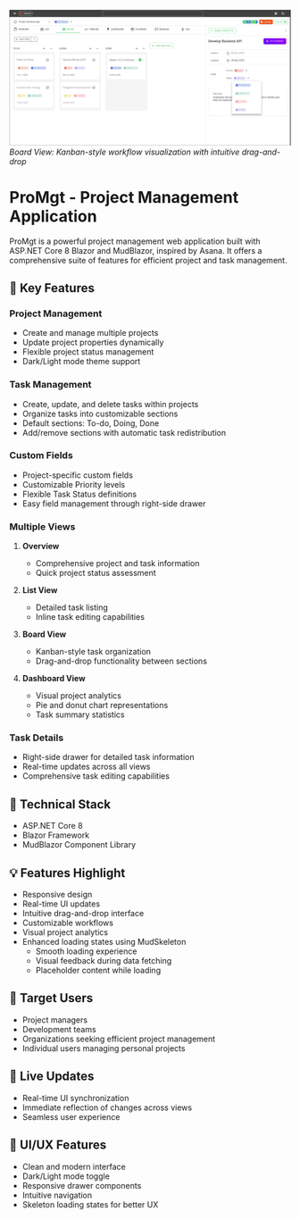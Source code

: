 ![ProMgt](KanbanView.PNG)
*Board View: Kanban-style workflow visualization with intuitive drag-and-drop*
# ProMgt - Project Management Application
 
ProMgt is a powerful project management web application built with ASP.NET Core 8 Blazor and MudBlazor, inspired by Asana. It offers a comprehensive suite of features for efficient project and task management.

## 🌟 Key Features

### Project Management
- Create and manage multiple projects
- Update project properties dynamically
- Flexible project status management
- Dark/Light mode theme support

### Task Management
- Create, update, and delete tasks within projects
- Organize tasks into customizable sections
- Default sections: To-do, Doing, Done
- Add/remove sections with automatic task redistribution

### Custom Fields
- Project-specific custom fields
- Customizable Priority levels
- Flexible Task Status definitions
- Easy field management through right-side drawer

### Multiple Views
1. **Overview**
   - Comprehensive project and task information
   - Quick project status assessment

2. **List View**
   - Detailed task listing
   - Inline task editing capabilities

3. **Board View**
   - Kanban-style task organization
   - Drag-and-drop functionality between sections

4. **Dashboard View**
   - Visual project analytics
   - Pie and donut chart representations
   - Task summary statistics

### Task Details
- Right-side drawer for detailed task information
- Real-time updates across all views
- Comprehensive task editing capabilities

## 🚀 Technical Stack
- ASP.NET Core 8
- Blazor Framework
- MudBlazor Component Library

## 💡 Features Highlight
- Responsive design
- Real-time UI updates
- Intuitive drag-and-drop interface
- Customizable workflows
- Visual project analytics
- Enhanced loading states using MudSkeleton
  - Smooth loading experience
  - Visual feedback during data fetching
  - Placeholder content while loading

## 🎯 Target Users
- Project managers
- Development teams
- Organizations seeking efficient project management
- Individual users managing personal projects

## 🔄 Live Updates
- Real-time UI synchronization
- Immediate reflection of changes across views
- Seamless user experience

## 🎨 UI/UX Features
- Clean and modern interface
- Dark/Light mode toggle
- Responsive drawer components
- Intuitive navigation
- Skeleton loading states for better UX

